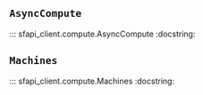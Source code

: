 ## `AsyncCompute`

::: sfapi_client.compute.AsyncCompute
    :docstring:

## `Machines`

::: sfapi_client.compute.Machines
    :docstring:
